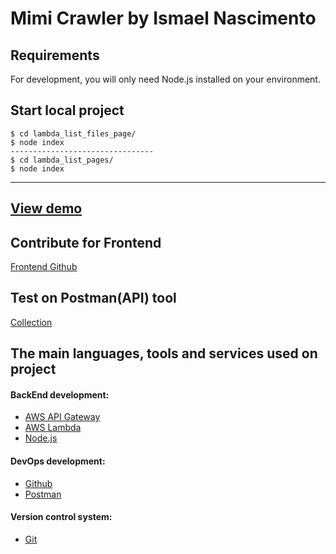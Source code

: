 # Mimi Crawler by Ismael Nascimento

## Requirements

For development, you will only need Node.js installed on your environment.

## Start local project

    $ cd lambda_list_files_page/
    $ node index
    --------------------------------
    $ cd lambda_list_pages/
    $ node index

---

## [View demo](https://mimicrawler.herokuapp.com/)

## Contribute for Frontend

[Frontend Github](https://github.com/felipe-soren/mimi_crawler_front/)

## Test on Postman(API) tool

[Collection](https://github.com/IsmaelNascimento/web_crawler_mimi/blob/master/d3_challenge.postman_collection.json)


## The main languages, tools and services used on project

#### BackEnd development:
- [AWS API Gateway](https://aws.amazon.com/api-gateway/?nc1=h_ls)
- [AWS Lambda](https://aws.amazon.com/lambda/?nc1=h_ls)
- [Node.js](https://nodejs.org/en/)

#### DevOps development:
- [Github](https://github.com/)
- [Postman](https://www.getpostman.com/)

#### Version control system:
- [Git](https://git-scm.com/)
